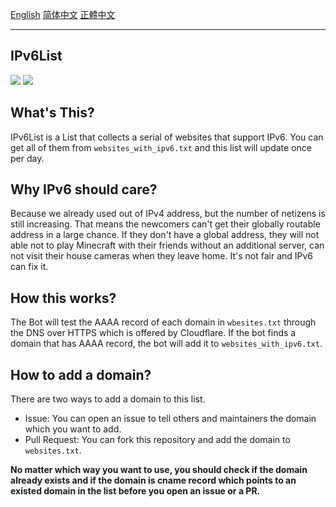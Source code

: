 [English](./README.md) [简体中文](./README-zh-CN.md) [正體中文](./README-zh-TW.md)

---
## IPv6List

![](https://img.shields.io/badge/dynamic/json?color=red&label=Whole%20Websites&query=%24.original&url=https%3A%2F%2Fraw.githubusercontent.com%2FFledgeXu%2FIPv6List%2Fmain%2Fstatus.json)
![](https://img.shields.io/badge/dynamic/json?color=success&label=Websites%20With%20IPv6&query=%24.ipv6&url=https%3A%2F%2Fraw.githubusercontent.com%2FFledgeXu%2FIPv6List%2Fmain%2Fstatus.json)

## What's This?

IPv6List is a List that collects a serial of websites that support IPv6. You can get all of them from `websites_with_ipv6.txt` and this list will update once per day.

## Why IPv6 should care?

Because we already used out of IPv4 address, but the number of netizens is still increasing. That means the newcomers can't get their globally routable address in a large chance.
If they don't have a global address, they will not able not to play Minecraft with their friends without an additional server, can not visit their house cameras when they leave home. It's not fair and IPv6 can fix it.

## How this works?

The Bot will test the AAAA record of each domain in `wbesites.txt` through the DNS over HTTPS which is offered by Cloudflare. If the bot finds a domain that has AAAA record, the bot will add it to  `websites_with_ipv6.txt`.

## How to add a domain?

There are two ways to add a domain to this list.
- Issue: You can open an issue to tell others and maintainers the domain which you want to add.
- Pull Request: You can fork this repository and add the domain to `websites.txt`.

**No matter which way you want to use, you should check if the domain already exists and if the domain is cname record which points to an existed domain in the list before you open an issue or a PR.**
